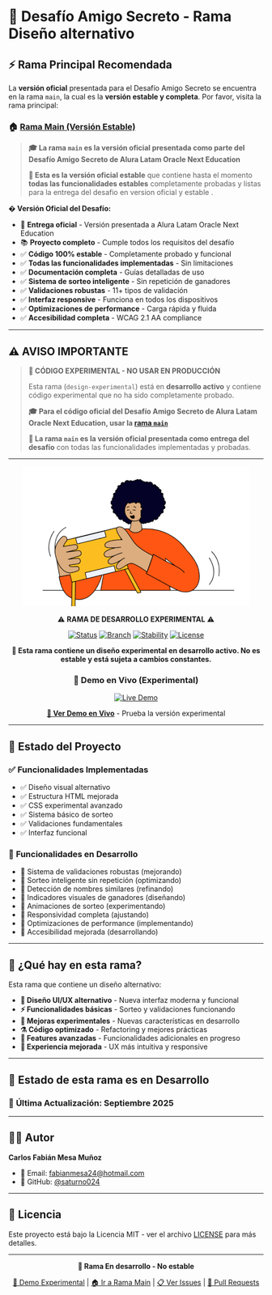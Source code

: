 # 🔬 Desafío Amigo Secreto - Rama Diseño alternativo 

## ⚡ **Rama Principal Recomendada**

La **versión oficial** presentada para el Desafío Amigo Secreto se encuentra en la rama `main`, la cual es la **versión estable y completa**. Por favor, visita la rama principal:

### 🏠 [**Rama Main (Versión Estable)**](https://github.com/saturno024/Desafio-Amigo-Secreto/tree/main)

> **🎓 La rama `main` es la versión oficial presentada como parte del Desafío Amigo Secreto de Alura Latam Oracle Next Education** 
> 
> **💎 Esta es la versión oficial estable** que contiene hasta el momento **todas las funcionalidades estables** completamente probadas y listas para la entrega del desafio en version oficial y estable .

**� Versión Oficial del Desafío:**
- 🎯 **Entrega oficial** - Versión presentada a Alura Latam Oracle Next Education
- 📚 **Proyecto completo** - Cumple todos los requisitos del desafío
- ✅ **Código 100% estable** - Completamente probado y funcional
- ✅ **Todas las funcionalidades implementadas** - Sin limitaciones
- ✅ **Documentación completa** - Guías detalladas de uso
- ✅ **Sistema de sorteo inteligente** - Sin repetición de ganadores
- ✅ **Validaciones robustas** - 11+ tipos de validación
- ✅ **Interfaz responsive** - Funciona en todos los dispositivos
- ✅ **Optimizaciones de performance** - Carga rápida y fluida
- ✅ **Accesibilidad completa** - WCAG 2.1 AA compliance

---

## ⚠️ **AVISO IMPORTANTE**

> **🚨 CÓDIGO EXPERIMENTAL - NO USAR EN PRODUCCIÓN**
> 
> Esta rama (`design-experimental`) está en **desarrollo activo** y contiene código experimental que no ha sido completamente probado. 
> 
> **🎓 Para el código oficial del Desafío Amigo Secreto de Alura Latam Oracle Next Education, usar la [rama `main`](https://github.com/saturno024/Desafio-Amigo-Secreto/tree/main)** 
> 
> **💎 La rama `main` es la versión oficial presentada como entrega del desafío** con todas las funcionalidades implementadas y probadas.

---

<div align="center">

![Amigo Secreto Logo](./assets/amigo-secreto.png)

⚠️ **RAMA DE DESARROLLO EXPERIMENTAL** ⚠️

[![Status](https://img.shields.io/badge/Status-En%20Desarrollo-orange.svg)](https://github.com/saturno024/Desafio-Amigo-Secreto/tree/design-experimental)
[![Branch](https://img.shields.io/badge/Branch-design--experimental-red.svg)](https://github.com/saturno024/Desafio-Amigo-Secreto/tree/design-experimental)
[![Stability](https://img.shields.io/badge/Stability-Experimental-red.svg)](#)
[![License](https://img.shields.io/badge/License-MIT-green.svg)](https://choosealicense.com/licenses/mit/)

**🚧 Esta rama contiene un diseño experimental en desarrollo activo. No es estable y está sujeta a cambios constantes.**

### 🚀 **Demo en Vivo (Experimental)**
<a href="https://desafio-amigo-secretov2.vercel.app/" target="_blank">
  <img src="https://img.shields.io/badge/🌐_Demo_Experimental-Vercel-000000?style=for-the-badge&logo=vercel&logoColor=white" alt="Live Demo">
</a>

**<a href="https://desafio-amigo-secretov2.vercel.app/" target="_blank">🔗 Ver Demo en Vivo</a>** - Prueba la versión experimental

</div>

---

## 🎯 **Estado del Proyecto**

### ✅ **Funcionalidades Implementadas**
- ✅ Diseño visual alternativo 
- ✅ Estructura HTML mejorada
- ✅ CSS experimental avanzado
- ✅ Sistema básico de sorteo
- ✅ Validaciones fundamentales
- ✅ Interfaz funcional

### 🔨 **Funcionalidades en Desarrollo**
- 🔨 Sistema de validaciones robustas (mejorando)
- 🔨 Sorteo inteligente sin repetición (optimizando)
- 🔨 Detección de nombres similares (refinando)
- 🔨 Indicadores visuales de ganadores (diseñando)
- 🔨 Animaciones de sorteo (experimentando)
- 🔨 Responsividad completa (ajustando)
- 🔨 Optimizaciones de performance (implementando)
- 🔨 Accesibilidad mejorada (desarrollando)

---

## 🚧 **¿Qué hay en esta rama?**

Esta rama que contiene un diseño alternativo:

- **🎨 Diseño UI/UX alternativo** - Nueva interfaz moderna y funcional
- **⚡ Funcionalidades básicas** - Sorteo y validaciones funcionando
- **🔬 Mejoras experimentales** - Nuevas características en desarrollo
- **⚗️ Código optimizado** - Refactoring y mejores prácticas
- **🧪 Features avanzadas** - Funcionalidades adicionales en progreso
- **🎯 Experiencia mejorada** - UX más intuitiva y responsive

---


## 🔄 **Estado de esta rama es en Desarrollo**

### 📅 **Última Actualización:** Septiembre 2025



---

## 👨‍💻 **Autor**

**Carlos Fabián Mesa Muñoz**
- 📧 Email: fabianmesa24@hotmail.com
- 🔗 GitHub: [@saturno024](https://github.com/saturno024)

---

## 📄 **Licencia**

Este proyecto está bajo la Licencia MIT - ver el archivo [LICENSE](LICENSE) para más detalles.

---

<div align="center">

**🔬 Rama En desarrollo - No estable**

<a href="https://desafio-amigo-secretov2.vercel.app/" target="_blank">🚀 Demo Experimental</a> | [🏠 Ir a Rama Main](https://github.com/saturno024/Desafio-Amigo-Secreto/tree/main) | [📋 Ver Issues](https://github.com/saturno024/Desafio-Amigo-Secreto/issues) | [🔀 Pull Requests](https://github.com/saturno024/Desafio-Amigo-Secreto/pulls)

</div>
